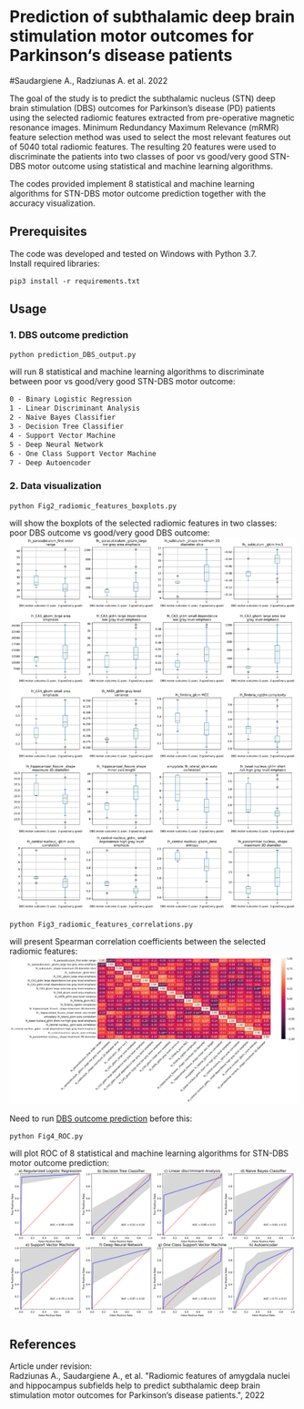 # Prediction of subthalamic deep brain stimulation motor outcomes for Parkinson‘s disease patients

#Saudargiene A., Radziunas A. et al. 2022

The goal of the study is to predict the subthalamic nucleus (STN) deep brain stimulation (DBS) outcomes for Parkinson’s disease (PD) patients using the selected radiomic features extracted from pre-operative magnetic resonance images. Minimum Redundancy Maximum Relevance (mRMR) feature selection method was used to select the most relevant features out of 5040 total radiomic features. The resulting 20 features were used to discriminate the patients into two classes of poor vs good/very good STN-DBS motor outcome using statistical and machine learning algorithms.

The codes provided implement 8 statistical and machine learning algorithms for STN-DBS motor outcome prediction together with the accuracy visualization. 

## Prerequisites

The code was developed and tested on Windows with Python 3.7.  
Install required libraries:
```
pip3 install -r requirements.txt
```

## Usage

### 1. DBS outcome prediction

```
python prediction_DBS_output.py 
```
will run 8 statistical and machine learning algorithms to discriminate between poor vs good/very good STN-DBS motor outcome:

```
0 - Binary Logistic Regression
1 - Linear Discriminant Analysis
2 - Naive Bayes Classifier
3 - Decision Tree Classifier
4 - Support Vector Machine
5 - Deep Neural Network
6 - One Class Support Vector Machine
7 - Deep Autoencoder
```

### 2. Data visualization 

```
python Fig2_radiomic_features_boxplots.py
```
will show the boxplots of the selected radiomic features in two classes: poor DBS outcome vs good/very good DBS outcome:
![Fig2_radiomic_features_boxplots](figures/Fig2_radiomic_features_boxplots.png)

```
python Fig3_radiomic_features_correlations.py
```
will present Spearman correlation coefficients between the selected radiomic features:
![Fig3_radiomic_features_correlations](figures/Fig3_radiomic_features_correlations.png)


Need to run [DBS outcome prediction](#1-dbs-outcome-prediction) before this:
```
python Fig4_ROC.py
```
will plot ROC of 8 statistical and machine learning algorithms for STN-DBS motor outcome prediction:
![Fig4_ROC](figures/Fig4_ROC.png)

## References
Article under revision:  
Radziunas A., Saudargiene A., et al. "Radiomic features of amygdala nuclei and hippocampus subfields help to predict subthalamic deep brain stimulation motor outcomes for Parkinson‘s disease patients.", 2022

